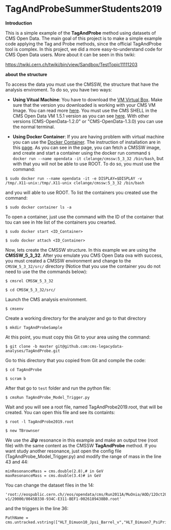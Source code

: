 # TagAndProbeSummerStudents2019

**Introduction**

This is a simple example of the **TagAndProbe** method using datasets of CMS Open Data. The main goal of this project is to make a simple example code applying the Tag and Probe methods, since the official TagAndProbe tool is complex. In this project, we did a more easy-to-understand code for CMS Open Data users. More about it can be seen in this twiki:

https://twiki.cern.ch/twiki/bin/view/Sandbox/TestTopic11111203


**about the structure**

To access the data you must use the CMSSW, the structure that have the analysis enviroment. To do so, you have two ways:

 - **Using Vitual Machine**: You have to download the [VM Virtual Box](https://www.virtualbox.org/wiki/Download_Old_Builds). Make sure that the version you downloaded is working with your CMS VM Image. You can read more [here](http://opendata-dev.web.cern.ch/docs/cms-virtual-machine-2011). You must use the CMS SHELL in the CMS Open Data VM 1.5.1 version as you can see [here](http://opendata-dev.web.cern.ch/docs/cms-getting-started-2011). With other versions (CMS-OpenData-1.2.0" or "CMS-OpenData-1.3.0) you can use the normal terminal.


- **Using Docker Container**: If you are having problem with virtual machine you can use the [Docker Container](https://www.docker.com/resources/what-container). The instruction of installation are in this [page](https://docs.docker.com/install/). As you can see in the page, you can fetch a CMSSW image, and create and start a container using the docker run command `$ docker run --name opendata -it clelange/cmssw:5_3_32 /bin/bash`, but with that you will not be able to use ROOT. To do so, you must use the command:

`$ sudo docker run --name opendata -it -e DISPLAY=$DISPLAY -v /tmp/.X11-unix:/tmp/.X11-unix clelange/cmssw:5_3_32 /bin/bash`

and you will able to use ROOT. To list the containers you created use the command:

`$ sudo docker container ls -a`

To open a container, just use the command with the ID of the container that tou can see in hte list of the containers you crearted.

`$ sudo docker start <ID_Container>`

`$ sudo docker attach <ID_Container>`

Now, lets create the CMSSW structure. In this example we are using the **CMSSW_5_3_32**. After you emulate you CMS Open Data ova with success, you must created a CMSSW environment and change to the `CMSSW_5_3_32/src/` directory (Notice that you use the container you do not need to use the the commands below): 

`$ cmsrel CMSSW_5_3_32`

`$ cd CMSSW_5_3_32/src/`

Launch the CMS analysis environment.

`$ cmsenv`

Create a working directory for the analyzer and go to that directory 

`$ mkdir TagAndProbeSample`

At this point, you must copy this Git to your area using the command:

`$ git clone -b master git@github.com:cms-legacydata-analyses/TagAndProbe.git`

Go to this directory that you copied from Git and compile the code:

`$ cd TagAndProbe`

`$ scram b`

After that go to  `test` folder and run the python file:

`$ cmsRun TagAndProbe_Model_Trigger.py`

Wait and you will see a root file, named TagAndProbe2019.root, that will be created. You can open this file and see its  containts:

`$ root -l TagAndProbe2019.root`

`$ new TBrownser`

We use the **J/$\psi$** resonance in this example and make an output tree (root file) with the same content as the CMSSW **TagAndProbe** method. If you want study another resonance, just open the config file (TagAndProbe_Model_Trigger.py) and modify the range of mass in the line 43 and 44:

	minResonanceMass = cms.double(2.8),# in GeV
	maxResonanceMass = cms.double(3.4)# in GeV

You can change the dataset files in the 14:

	'root://eospublic.cern.ch//eos/opendata/cms/Run2011A/MuOnia/AOD/12Oct2013-v1/20000/0045B338-934C-E311-BEF1-0026189438B0.root'     
	
and the triggers in the line 36:

	PathName = cms.untracked.vstring(["HLT_Dimuon10_Jpsi_Barrel_v","HLT_Dimuon7_PsiPrime_v"]), 

	





	



